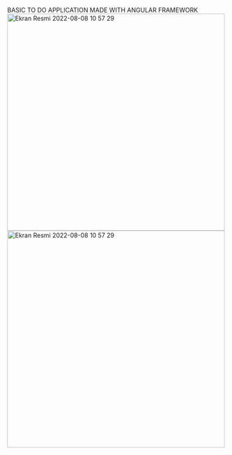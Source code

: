 BASIC TO DO APPLICATION MADE WITH ANGULAR FRAMEWORK
<img width="499" alt="Ekran Resmi 2022-08-08 10 57 29" src="https://user-images.githubusercontent.com/100374988/183380622-f4dfe4c2-91e5-4aa3-9749-c52fdbf91ba5.png">
<img width="499" alt="Ekran Resmi 2022-08-08 10 57 29" src="https://user-images.githubusercontent.com/100374988/183380632-c4160a4e-7433-42a9-95fb-c5269ff70ee0.png">
